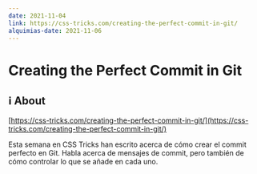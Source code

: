 ```yaml
---
date: 2021-11-04
link: https://css-tricks.com/creating-the-perfect-commit-in-git/
alquimias-date: 2021-11-06
---
```


# Creating the Perfect Commit in Git

## ℹ️ About

[https://css-tricks.com/creating-the-perfect-commit-in-git/](https://css-tricks.com/creating-the-perfect-commit-in-git/)

Esta semana en CSS Tricks han escrito acerca de cómo crear el commit perfecto en Git. Habla acerca de mensajes de commit, pero también de cómo controlar lo que se añade en cada uno.

